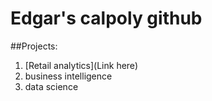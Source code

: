 # Edgar's calpoly github 

##Projects:

1. [Retail analytics](Link here)
2. business intelligence
3. data science 
